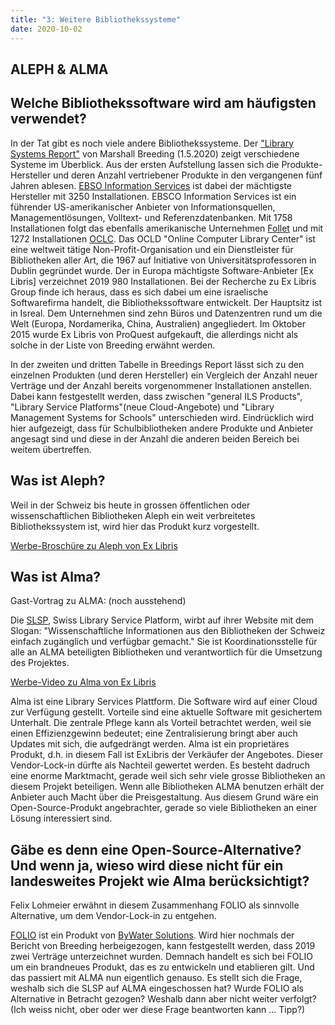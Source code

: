 ```yaml
---
title: "3: Weitere Bibliothekssysteme"
date: 2020-10-02
---
```



## ALEPH & ALMA

## Welche Bibliothekssoftware wird am häufigsten verwendet?
In der Tat gibt es noch viele andere Bibliothekssysteme. Der ["Library Systems Report"](https://americanlibrariesmagazine.org/wp-content/uploads/2020/04/charts-for-2020-Library-Systems-Report.pdf) von Marshall Breeding (1.5.2020) zeigt verschiedene Systeme im Überblick. Aus der ersten Aufstellung lassen sich die Produkte-Hersteller und deren Anzahl vertriebener Produkte in den vergangenen fünf Jahren ablesen. [EBSO Information Services](https://www.ebsco.com/) ist dabei der mächtigste Hersteller mit 3250 Installationen. EBSCO Information Services ist ein führender US-amerikanischer Anbieter von Informationsquellen, Managementlösungen, Volltext- und Referenzdatenbanken. Mit 1758 Installationen folgt das ebenfalls amerikanische Unternehmen [Follet](https://www.follettlearning.com/technology/products/library-management-system) und mit 1272 Installationen [OCLC](https://www.oclc.org/de/home.html). Das OCLD "Online Computer Library Center" ist eine weltweit tätige Non-Profit-Organisation und ein Dienstleister für Bibliotheken aller Art, die 1967 auf Initiative von Universitätsprofessoren in Dublin gegründet wurde. Der in Europa mächtigste Software-Anbieter [Ex Libris] verzeichnet 2019 980 Installationen. Bei der Recherche zu Ex Libris Group finde ich heraus, dass es sich dabei um eine israelische Softwarefirma handelt, die Bibliothekssoftware entwickelt. Der Hauptsitz ist in Isreal. Dem Unternehmen sind zehn Büros und Datenzentren rund um die Welt (Europa, Nordamerika, China, Australien) angegliedert. Im Oktober 2015 wurde Ex Libris von ProQuest aufgekauft, die allerdings nicht als solche in der Liste von Breeding erwähnt werden.

In der zweiten und dritten Tabelle in Breedings Report lässt sich zu den einzelnen Produkten (und deren Hersteller) ein Vergleich der Anzahl neuer Verträge und der Anzahl bereits vorgenommener Installationen anstellen. Dabei kann festgestellt werden, dass zwischen "general ILS Products", "Library Service Platforms"(neue Cloud-Angebote) und "Library Management Systems for Schools" unterschieden wird. Eindrücklich wird hier aufgezeigt, dass für Schulbibliotheken andere Produkte und Anbieter angesagt sind und diese in der Anzahl die anderen beiden Bereich bei weitem übertreffen.

## Was ist Aleph?
Weil in der Schweiz bis heute in grossen öffentlichen oder wissenschaftlichen Bibliotheken Aleph ein weit verbreitetes Bibliothekssystem ist, wird hier das Produkt kurz vorgestellt.

[Werbe-Broschüre zu Aleph von Ex Libris](https://files.mtstatic.com/site_11811/draft_60429/0?Expires=1601899874&Signature=eHOW~6tWIMg6-PGEIAWNYNKveXHjVSvdU8plL2jy0OVjVs-4Axiz~rtQiwrUMashqQgp8OReYjmszFWkDn3orCyL2sP0jaQGhKQWKd7kePFxnL6kxHWCHiI70246ZuD1LwwgNZuJ5PgPxfJGwrn~o~Mnuru24BvfnVy7yCag6pw_&Key-Pair-Id=APKAJ5Y6AV4GI7A555NA)

## Was ist Alma?
Gast-Vortrag zu ALMA: (noch ausstehend)

Die [SLSP](https://slsp.ch/de), Swiss Library Service Platform, wirbt auf ihrer Website mit dem Slogan: "Wissenschaftliche Informationen aus den Bibliotheken der Schweiz einfach zugänglich und verfügbar gemacht." Sie ist Koordinationsstelle für alle an ALMA beteiligten Bibliotheken und verantwortlich für die Umsetzung des Projektes.

[Werbe-Video zu Alma von Ex Libris](https://www.exlibrisgroup.com/products/alma-library-services-platform/?irl=libraryoffice)

Alma ist eine Library Services Plattform. Die Software wird auf einer Cloud zur Verfügung gestellt. Vorteile sind eine aktuelle Software mit gesichertem Unterhalt. Die zentrale Pflege kann als Vorteil betrachtet werden, weil sie einen Effizienzgewinn bedeutet; eine Zentralisierung bringt aber auch Updates mit sich, die aufgedrängt werden. Alma ist ein proprietäres Produkt, d.h. in diesem Fall ist ExLibris der Verkäufer der Angebotes. Dieser Vendor-Lock-in dürfte als Nachteil gewertet werden. Es besteht dadruch eine enorme Marktmacht, gerade weil sich sehr viele grosse Bibliotheken an diesem Projekt beteiligen. Wenn alle Bibliotheken ALMA benutzen erhält der Anbieter auch Macht über die Preisgestaltung. Aus diesem Grund wäre ein Open-Source-Produkt angebrachter, gerade so viele Bibliotheken an einer Lösung interessiert sind. 

## Gäbe es denn eine Open-Source-Alternative? Und wenn ja, wieso wird diese nicht für ein landesweites Projekt wie Alma berücksichtigt?
Felix Lohmeier erwähnt in diesem Zusammenhang FOLIO als sinnvolle Alternative, um dem Vendor-Lock-in zu entgehen.

[FOLIO](https://www.folio.org/about/) ist ein Produkt von [ByWater Solutions](https://bywatersolutions.com/projects). 
Wird hier nochmals der Bericht von Breeding herbeigezogen, kann festgestellt werden, dass 2019 zwei Verträge unterzeichnet wurden. Demnach handelt es sich bei FOLIO um ein brandneues Produkt, das es zu entwickeln und etablieren gilt. Und das passiert mit ALMA nun eigentlich genauso. Es stellt sich die Frage, weshalb sich die SLSP auf ALMA eingeschossen hat? Wurde FOLIO als Alternative in Betracht gezogen? Weshalb dann aber nicht weiter verfolgt? (Ich weiss nicht, ober oder wer diese Frage beantworten kann ... Tipp?)


